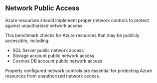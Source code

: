 ## Network Public Access

Azure resources should implement proper network controls to protect against unauthorized network access.

This benchmark checks for Azure resources that may be publicly accessible, including:

- SQL Server public network access
- Storage account public network access
- Cosmos DB account public network access

Properly configured network controls are essential for protecting Azure resources from unauthorized network access.